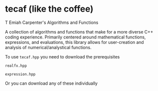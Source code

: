 # tecaf (like the coffee)

T Emiah Carpenter's Algorithms and Functions

A collection of algorithms and functions that make for a more diverse C++ coding experience. Primarily centered around mathematical functions, expressions, and evaluations, this library allows for user-creation and analysis of numerical/analystical functions.

To use `tecaf.hpp` you need to download the prerequisites

	realfx.hpp
	
 	expression.hpp
Or you can download any of these individually
